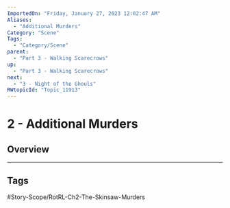 ```yaml
---
ImportedOn: "Friday, January 27, 2023 12:02:47 AM"
Aliases:
  - "Additional Murders"
Category: "Scene"
Tags:
  - "Category/Scene"
parent:
  - "Part 3 - Walking Scarecrows"
up:
  - "Part 3 - Walking Scarecrows"
next:
  - "3 - Night of the Ghouls"
RWtopicId: "Topic_11913"
---
```

# 2 - Additional Murders
## Overview

---
## Tags
#Story-Scope/RotRL-Ch2-The-Skinsaw-Murders

